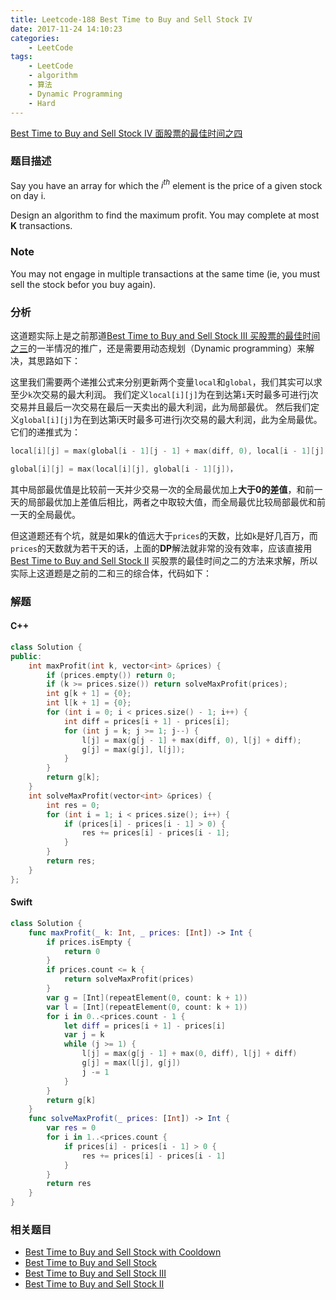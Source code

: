 ```yaml
---
title: Leetcode-188 Best Time to Buy and Sell Stock IV
date: 2017-11-24 14:10:23
categories:
    - LeetCode
tags:
    - LeetCode
    - algorithm
    - 算法
    - Dynamic Programming
    - Hard
---
```


[Best Time to Buy and Sell Stock IV 面股票的最佳时间之四](https://leetcode.com/problems/best-time-to-buy-and-sell-stock-iv/description/)

### 题目描述
Say you have an array for which the $i^{th}$ element is the price of a given stock on day i.

Design an algorithm to find the maximum profit. You may complete at most **K** transactions.
### Note
You may not engage in multiple transactions at the same time (ie, you must sell the stock befor you buy again).
### 分析
这道题实际上是之前那道[Best Time to Buy and Sell Stock III 买股票的最佳时间之三](https://keshiim.github.io/2017/11/24/Leetcode-123-Best-Time-to-Buy-and-Sell-Stock-III/)的一半情况的推广，还是需要用动态规划（Dynamic programming）来解决，其思路如下：

这里我们需要两个递推公式来分别更新两个变量`local`和`global`，我们其实可以求至少`k`次交易的最大利润。
我们定义`local[i][j]`为在到达第`i`天时最多可进行j次交易并且最后一次交易在最后一天卖出的最大利润，此为局部最优。
然后我们定义`global[i][j]`为在到达第i天时最多可进行j次交易的最大利润，此为全局最优。它们的递推式为：

```c++
local[i][j] = max(global[i - 1][j - 1] + max(diff, 0), local[i - 1][j] + diff)

global[i][j] = max(local[i][j], global[i - 1][j])，
```
其中局部最优值是比较前一天并少交易一次的全局最优加上**大于0的差值**，和前一天的局部最优加上差值后相比，两者之中取较大值，而全局最优比较局部最优和前一天的全局最优。

但这道题还有个坑，就是如果k的值远大于`prices`的天数，比如`k`是好几百万，而`prices`的天数就为若干天的话，上面的**DP**解法就非常的没有效率，应该直接用[Best Time to Buy and Sell Stock II](https://keshiim.github.io/2017/11/24/Leetcode-122-Best-Time-to-Buy-and-Sell-Stock-II/) 买股票的最佳时间之二的方法来求解，所以实际上这道题是之前的二和三的综合体，代码如下：
### 解题
#### C++

```c++
class Solution {
public:
    int maxProfit(int k, vector<int> &prices) {
        if (prices.empty()) return 0;
        if (k >= prices.size()) return solveMaxProfit(prices);
        int g[k + 1] = {0};
        int l[k + 1] = {0};
        for (int i = 0; i < prices.size() - 1; i++) {
            int diff = prices[i + 1] - prices[i];
            for (int j = k; j >= 1; j--) {
                l[j] = max(g[j - 1] + max(diff, 0), l[j] + diff);
                g[j] = max(g[j], l[j]);
            }
        }
        return g[k];
    }
    int solveMaxProfit(vector<int> &prices) {
        int res = 0;
        for (int i = 1; i < prices.size(); i++) {
            if (prices[i] - prices[i - 1] > 0) {
                res += prices[i] - prices[i - 1];
            }
        }
        return res;
    }
};
```
#### Swift

```swift
class Solution {
    func maxProfit(_ k: Int, _ prices: [Int]) -> Int {
        if prices.isEmpty {
            return 0
        }
        if prices.count <= k {
            return solveMaxProfit(prices)
        }
        var g = [Int](repeatElement(0, count: k + 1))
        var l = [Int](repeatElement(0, count: k + 1))
        for i in 0..<prices.count - 1 {
            let diff = prices[i + 1] - prices[i]
            var j = k
            while (j >= 1) {
                l[j] = max(g[j - 1] + max(0, diff), l[j] + diff)
                g[j] = max(l[j], g[j])
                j -= 1
            }
        }
        return g[k]
    }
    func solveMaxProfit(_ prices: [Int]) -> Int {
        var res = 0
        for i in 1..<prices.count {
            if prices[i] - prices[i - 1] > 0 {
                res += prices[i] - prices[i - 1]
            }
        }
        return res
    }
}
```
### 相关题目
* [Best Time to Buy and Sell Stock with Cooldown](https://keshiim.github.io/2017/11/24/Leetcode-309-Best-Time-to-Buy-and-Sell-Stock-with-Cooldown/)
* [Best Time to Buy and Sell Stock](https://keshiim.github.io/2017/11/24/Leetcode-121-Best-Time-to-Buy-and-Sell-Stock/)
* [Best Time to Buy and Sell Stock III](https://keshiim.github.io/2017/11/24/Leetcode-123-Best-Time-to-Buy-and-Sell-Stock-III/)
* [Best Time to Buy and Sell Stock II](https://keshiim.github.io/2017/11/24/Leetcode-122-Best-Time-to-Buy-and-Sell-Stock-II/)


